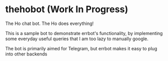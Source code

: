 # thehobot (Work In Progress)
The Ho chat bot.  The Ho does everything!

This is a sample bot to demonstrate errbot's functionality, by implementing some everyday useful queries that I am too lazy to manually google.

The bot is primarily aimed for Telegram, but errbot makes it easy to plug into other backends

